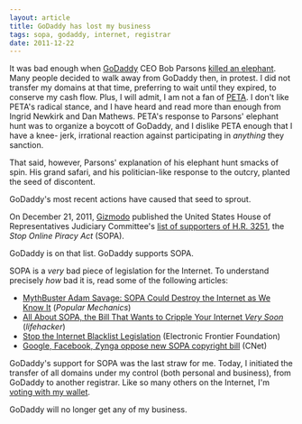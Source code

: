 ```yaml
---
layout: article
title: GoDaddy has lost my business
tags: sopa, godaddy, internet, registrar
date: 2011-12-22
---
```


It was bad enough when [GoDaddy][] CEO Bob Parsons [killed an elephant][].
Many people decided to walk away from GoDaddy then, in protest. I did not
transfer my domains at that time, preferring to wait until they expired, to
conserve my cash flow. Plus, I will admit, I am not a fan of [PETA][]. I don't
like PETA's radical stance, and I have heard and read more than enough from
Ingrid Newkirk and Dan Mathews. PETA's response to Parsons' elephant hunt was
to organize a boycott of GoDaddy, and I dislike PETA enough that I have a knee-
jerk, irrational reaction against participating in _anything_ they sanction.

That said, however, Parsons' explanation of his elephant hunt smacks of spin.
His grand safari, and his politician-like response to the outcry, planted the
seed of discontent.

GoDaddy's most recent actions have caused that seed to sprout.

On December 21, 2011, [Gizmodo][] published the United States House of
Representatives Judiciary Committee's [list of supporters of H.R. 3251][], the
_Stop Online Piracy Act_ (SOPA).

GoDaddy is on that list. GoDaddy supports SOPA.

SOPA is a _very_ bad piece of legislation for the Internet. To understand precisely _how_ bad it is, read some of the following articles:

* [MythBuster Adam Savage: SOPA Could Destroy the Internet as We Know It][ref1] (*Popular Mechanics*)
* [All About SOPA, the Bill That Wants to Cripple Your Internet *Very Soon*][ref2] (*lifehacker*)
* [Stop the Internet Blacklist Legislation][ref3] (Electronic Frontier Foundation)
* [Google, Facebook, Zynga oppose new SOPA copyright bill][ref4] (CNet)

GoDaddy's support for SOPA was the last straw for me. Today, I initiated the
transfer of all domains under my control (both personal and business), from
GoDaddy to another registrar. Like so many others on the Internet, I'm
[voting with my wallet][].

GoDaddy will no longer get any of my business.

[GoDaddy]: http://www.godaddy.com/
[killed an elephant]: http://mashable.com/2011/04/01/bob-parsons-elephant-story/
[PETA]: http://www.peta.org/
[SOPA]: http://technorati.com/technology/cloud-computing/article/if-sopa-passes-impact-will-devastate/
[Gizmodo]: http://gizmodo.com/
[list of supporters of H.R. 3251]: http://gizmodo.com/5870241/presented-without-comment-every-single-company-supporting-sopa-the-awful-internet-censorship-law
[voting with my wallet]: http://www.pcmag.com/article2/0,2817,2398005,00.asp
[ref1]: http://www.popularmechanics.com/science/mythbusters/articles/mythbuster-adam-savage-sopa-could-destroy-the-internet-as-we-know-it-6620300
[ref2]: http://lifehacker.com/5860205/all-about-sopa-the-bill-thats-going-to-cripple-your-internet
[ref3]: https://action.eff.org/o/9042/p/dia/action/public/?action_KEY=8173
[ref4]: http://news.cnet.com/8301-31921_3-57325134-281/google-facebook-zynga-oppose-new-sopa-copyright-bill/
